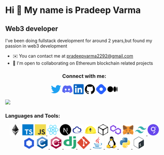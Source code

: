 Hi 👋 My name is Pradeep Varma
========================

Web3 developer
--------------

I've been doing fullstack development for around 2 years,but found my passion in web3 development


* ✉️  You can contact me at [pradeepvarma2292@gmail.com](mailto:pradeepvarma2292@gmail.com)
* 🤝  I'm open to collaborating on Ethereum blockchain related projects
<h3 align="center">Connect with me:</h3>

<p align="center">
    <a href="https://www.twitter.com/Pradeepvarma_22" target="_blank" rel="noreferrer"><img src="./assets/twitter.svg" width="32" height="32" /></a>
    <a href="https://discord.com/users/pradeepvarma_22#2209" target="_blank" rel="noreferrer"><img src="./assets/discord.svg" width="32" height="32" /></a>
    <a href="https://www.linkedin.com/in/pradeepvarma22/" target="_blank" rel="noreferrer"><img src="./assets/linkedin.svg" width="32" height="32" /></a>
    <a href="https://www.github.com/pradeepvarma22" target="_blank" rel="noreferrer"><img src="./assets/github.svg" width="32" height="32" /></a>
    <a href="https://hashnode.com/@Pradeepvarma22" target="_blank" rel="noreferrer"><img src="./assets/hashnode.svg" width="32" height="32" /></a>
    <a href="http://www.medium.com/@pradeepvarma22" target="_blank" rel="noreferrer"><img src="./assets/medium.svg" width="32" height="32" /></a>
</p>
<a href="https://www.github.com/pradeepvarma22" target="_blank" rel="noreferrer"><img src="https://img.shields.io/github/followers/pradeepvarma22?logo=github&style=for-the-badge&color=3382ed&labelColor=1c1917" /></a>

<h3 align="left">Languages and Tools:</h3>
<p align="center">
    <a href="https://ethereum.org/en/" target="_blank" rel="noreferrer"><img src="./assets/ethereum-colored.svg" width="36" height="36" alt="Ethereum" /></a>
    <a href="https://www.typescriptlang.org/" target="_blank" rel="noreferrer"><img src="./assets/typescript-original.svg" width="36" height="36" alt="Typescript" /></a>
    <a href="https://developer.mozilla.org/en-US/docs/Web/JavaScript" target="_blank" rel="noreferrer">
        <img src="./assets/javascript-original.svg" width="36" height="36" alt="Javascript" />
    </a>
    <a href="https://reactjs.org/" target="_blank" rel="noreferrer"><img src="./assets/react-original.svg" width="36" height="36" alt="React" /></a>
    <a href="https://nextjs.org/docs" target="_blank" rel="noreferrer"><img src="./assets/nextjs-original.svg" width="36" height="36" alt="NextJs" /></a>
    <a href="https://ethers.io" target="_blank" rel="noreferrer"><img src="./assets/ethers-colored.svg" width="36" height="36" alt="Ethers" /></a>
    <a href="https://hardhat.org/" target="_blank" rel="noreferrer"><img src="./assets/hardhat-colored.svg" width="36" height="36" alt="Hardhat" /></a>
    <a href="https://ipfs.io/" target="_blank" rel="noreferrer"><img src="./assets/ipfs-colored.svg" width="36" height="36" alt="IPFS" /></a>
    <a href="https://polygon.technology/" target="_blank" rel="noreferrer"><img src="./assets/polygon-colored.svg" width="36" height="36" alt="Polygon" /></a>
     <a href="https://metamask.io/" target="_blank" rel="noreferrer"><img src="./assets/metamask-colored.svg" width="36" height="36" alt="MetaMask" /></a>
    <a href="https://tailwindcss.com/" target="_blank" rel="noreferrer">
        <img src="./assets/tailwindcss-colored.svg" width="36" height="36" alt="TailwindCSS" />
    </a>
    <a href="https://thegraph.com/en/" target="_blank" rel="noreferrer"><img src="./assets/the-graph-colored.svg" width="36" height="36" alt="The Graph" /></a>
    <a href="https://chain.link/" target="_blank" rel="noreferrer"><img src="./assets/chainlink-colored.svg" width="36" height="36" alt="Chainlink" /></a>
    <a href="https://www.cprogramming.com/" target="_blank" rel="noreferrer"> <img src="./assets/c-original.svg" alt="c" width="40" height="40" /> </a>
    <a href="https://www.w3schools.com/cpp/" target="_blank" rel="noreferrer"> <img src="./assets/cplusplus.svg" alt="cplusplus" width="40" height="40" /> </a>
    <a href="https://www.djangoproject.com/" target="_blank" rel="noreferrer"> <img src="./assets/django.svg" alt="django" width="40" height="40" /> </a>
    <a href="https://git-scm.com/" target="_blank" rel="noreferrer"> <img src="./assets/git.png" alt="git" width="40" height="40" /> </a>
    <a href="https://www.java.com" target="_blank" rel="noreferrer"> <img src="./assets/java-original.svg" alt="java" width="40" height="40" /> </a>
    <a href="https://www.linux.org/" target="_blank" rel="noreferrer"> <img src="./assets/linux-original.svg" alt="linux" width="40" height="40" /> </a>
    <a href="https://www.python.org" target="_blank" rel="noreferrer"> <img src="./assets/python-original.svg" alt="python" width="40" height="40" /> </a>
    <a href="https://www.gnu.org/software/bash/" target="_blank" rel="noreferrer"> <img src="./assets/bash.svg" alt="bash" width="40" height="40" /> </a>

</p>
